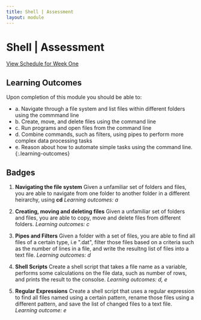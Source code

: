 ```yaml
---
title: Shell | Assessment
layout: module
---
```




# Shell | Assessment
[View Schedule for Week One](index.html)


## Learning Outcomes

Upon completion of this module you should be able to:

- a. Navigate through a file system and list files within different folders using the commmand line
- b. Create, move, and delete files using the command line
- c. Run programs and open files from the command line
- d. Combine commands, such as filters,  using pipes to perform more complex data processing tasks 
- e. Reason about how to automate simple tasks using the command line.
{:.learning-outcomes}



## Badges

1. **Navigating the file system**
Given a unfamiliar set of folders and files, you are able to navigate from one folder to another folder in a different heirarchy, using **cd**
_Learning outcomes: a_


3. **Creating, moving and deleting files**
Given a unfamiliar set of folders and files, you are able to copy, move and delete files from different folders.
_Learning outcomes: c_


4. **Pipes and Filters**
Given a folder with a set of files, you are able to find all files of a certain type, i.e ".dat", filter those files based on a criteria such as the number of lines in a file, and write the resultng list of files into a text file.
_Learning outcomes: d_


5. **Shell Scripts**
Create a shell script that takes a file name as a variable,
performs some calculations on the file data, such as number of rows, and prints the result to the consolse.
_Learning outcomes: d, e_


6. **Regular Expressions**
Create a shell script that uses a regular expression to find all files named using a certain pattern, rename those files using a different pattern, and save the list of changed files to a text file.
_Learning outcome: e_

